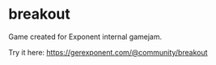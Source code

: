 # breakout

Game created for Exponent internal gamejam.

Try it here: https://gerexponent.com/@community/breakout
